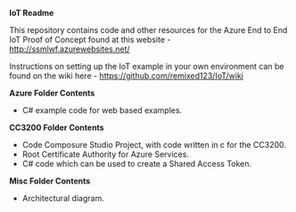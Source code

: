**IoT Readme**

This repository contains code and other resources for the Azure End to End IoT Proof of Concept found at this website - http://ssmlwf.azurewebsites.net/

Instructions on setting up the IoT example in your own environment can be found on the wiki here - https://github.com/remixed123/IoT/wiki


**Azure Folder Contents**
* C# example code for web based examples.

**CC3200 Folder Contents**
* Code Composure Studio Project, with code written in c for the CC3200.
* Root Certificate Authority for Azure Services.
* C# code which can be used to create a Shared Access Token.

**Misc Folder Contents**
* Architectural diagram.

